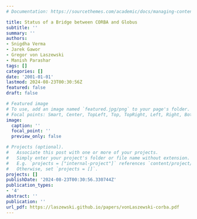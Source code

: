 ```yaml
---
# Documentation: https://sourcethemes.com/academic/docs/managing-content/

title: Status of a Bridge between CORBA and Globus
subtitle: ''
summary: ''
authors:
- Snigdha Verma
- Jarek Gawor
- Gregor von Laszewski
- Manish Parashar
tags: []
categories: []
date: '2001-01-01'
lastmod: 2024-08-23T00:30:56Z
featured: false
draft: false

# Featured image
# To use, add an image named `featured.jpg/png` to your page's folder.
# Focal points: Smart, Center, TopLeft, Top, TopRight, Left, Right, BottomLeft, Bottom, BottomRight.
image:
  caption: ''
  focal_point: ''
  preview_only: false

# Projects (optional).
#   Associate this post with one or more of your projects.
#   Simply enter your project's folder or file name without extension.
#   E.g. `projects = ["internal-project"]` references `content/project/deep-learning/index.md`.
#   Otherwise, set `projects = []`.
projects: []
publishDate: '2024-08-23T00:30:56.330744Z'
publication_types:
- '4'
abstract: ''
publication: ''
url_pdf: https://laszewski.github.io/papers/vonLaszewski-corba.pdf
---
```

